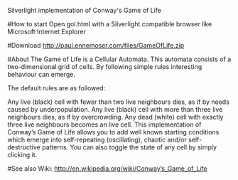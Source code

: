 Silverlight implementation of Conway's Game of Life

#How to start
Open gol.html with a Silverlight compatible browser like Microsoft Internet Explorer

#Download
http://paul.ennemoser.com/files/GameOfLife.zip

#About
The Game of Life is a Cellular Automata. This automata consists of a two-dimensional grid of cells. By following simple rules interesting behaviour can emerge.

The default rules are as followed:

Any live (black) cell with fewer than two live neighbours dies, as if by needs caused by underpopulation.
Any live (black) cell with more than three live neighbours dies, as if by overcrowding.
Any dead (white) cell with exactly three live neighbours becomes an live cell.
This implementation of Conway’s Game of Life allows you to add well known starting conditions which emerge into self-repeating (oscillating), chaotic and/or self-destructive patterns.
You can also toggle the state of any cell by simply clicking it.

#See also
Wiki: http://en.wikipedia.org/wiki/Conway’s_Game_of_Life

